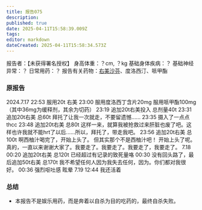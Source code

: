 ```yaml
---
title: 报告075
description: 
published: true
date: 2025-04-11T15:58:39.009Z
tags: 
editor: markdown
dateCreated: 2025-04-11T15:58:34.573Z
---
```


﻿报告者：【未获得署名授权】
身高体重：？cm, ？kg
基础身体疾病：？
基础神经异常：？
日常用药：？
报告有关药物：[右美沙芬](/DXM/)、度洛西汀、哌甲酯

### 原报告
2024.7.17
22:53 服用20t 右美
23:00 服用度洛西丁含片20mg 服用哌甲酯100mg（其中36mg为缓释剂，其余为切药）
23:19 追加20t右美投入 总剂量40t
23:31 追加20t右美 总60t 拜托了让我一次就走，不要留遗憾……
23:35 摄入了一点点thcc
23:48 追加20t右美 总80t 这样一来，就算我被抢救过来肝脏也废了吧。这样也许我就不能hrt了以后......所以，拜托了，带走我吧。
23:56 追加20t右美 总100t 啊西柚汁喝完了，开始上头了。 但其实那个不是西柚汁吧！ 开始上头了呢。 真的，一直以来谢谢大家了。我要走了。我要走了。我要走了，我要走了。
7.18 00:20 追加20t右美 总120t 已经超过有记录的致死量咯
00:30 没有回头路了，最后追加50t右美 总170t 我不希望任何人因为我失去任何，因为。你们都对我很好。
00:36 强烈呕吐感  眩晕 
7.19 12:44 我还活着

### 总结
- 本报告不是娱乐用药，而是奔着以自杀为目的吃药的，最终自杀失败。
